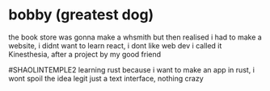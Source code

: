 # bobby (greatest dog)
the book store
was gonna make a whsmith but then realised i had to make a website, i didnt want to learn react, i dont like web dev
i called it Kinesthesia, after a project by my good friend

#SHAOLINTEMPLE2
learning rust because i want to make an app in rust, i wont spoil the idea
legit just a text interface, nothing crazy
